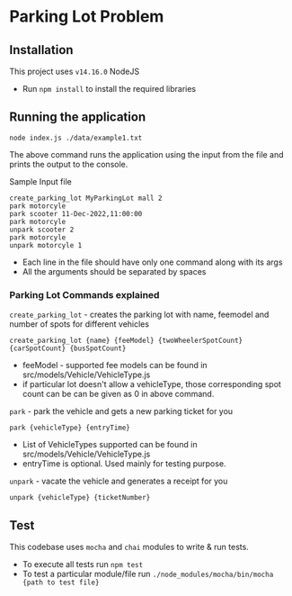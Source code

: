 # Parking Lot Problem

## Installation

This project uses `v14.16.0` NodeJS

- Run `npm install` to install the required libraries

## Running the application

```
node index.js ./data/example1.txt
```

The above command runs the application using the input from the file and prints the output to the console.

Sample Input file

```
create_parking_lot MyParkingLot mall 2
park motorcyle
park scooter 11-Dec-2022,11:00:00
park motorcyle
unpark scooter 2
park motorcyle
unpark motorcyle 1
```

- Each line in the file should have only one command along with its args
- All the arguments should be separated by spaces

### Parking Lot Commands explained


`create_parking_lot` - creates the parking lot with name, feemodel and number of spots for different vehicles
```
create_parking_lot {name} {feeModel} {twoWheelerSpotCount} {carSpotCount} {busSpotCount}
```
- feeModel - supported fee models can be found in src/models/Vehicle/VehicleType.js
- if particular lot doesn't allow a vehicleType, those corresponding spot count can be can be given as 0 in above command.

`park` - park the vehicle and gets a new parking ticket for you
```
park {vehicleType} {entryTime}
```
- List of VehicleTypes supported can be found in src/models/Vehicle/VehicleType.js
- entryTime is optional. Used mainly for testing purpose.

`unpark` - vacate the vehicle and generates a receipt for you
```
unpark {vehicleType} {ticketNumber}
```

## Test

This codebase uses `mocha` and `chai` modules to write & run tests.

- To execute all tests run `npm test`
- To test a particular module/file run `./node_modules/mocha/bin/mocha {path to test file}`